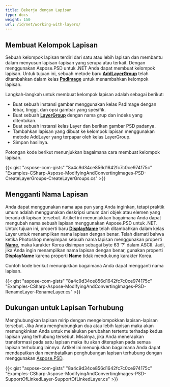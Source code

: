 ```yaml
---
title: Bekerja dengan Lapisan
type: docs
weight: 150
url: /id/net/working-with-layers/
---
```


## **Membuat Kelompok Lapisan**
Sebuah kelompok lapisan terdiri dari satu atau lebih lapisan dan membantu dalam menyusun lapisan-lapisan yang serupa atau terkait. Dengan menggunakan Aspose.PSD untuk .NET Anda dapat membuat kelompok lapisan. Untuk tujuan ini, sebuah metode baru [**AddLayerGroup**](https://reference.aspose.com/net/psd/aspose.psd.fileformats.psd/psdimage/methods/addlayergroup) telah ditambahkan dalam kelas **[PsdImage](https://reference.aspose.com/net/psd/aspose.psd.fileformats.psd/psdimage)** untuk menambahkan kelompok lapisan.

Langkah-langkah untuk membuat kelompok lapisan adalah sebagai berikut:

- Buat sebuah instansi gambar menggunakan kelas PsdImage dengan lebar, tinggi, dan opsi gambar yang spesifik.
- Buat sebuah [**LayerGroup**](https://reference.aspose.com/net/psd/aspose.psd.fileformats.psd.layers/layergroup) dengan nama grup dan indeks yang ditentukan.
- Buat sebuah instansi kelas Layer dan berikan gambar PSD padanya.
- Tambahkan lapisan yang dibuat ke kelompok lapisan menggunakan metode AddLayer yang terpapar oleh kelas LayerGroup.
- Simpan hasilnya.

Potongan kode berikut menunjukkan bagaimana cara membuat kelompok lapisan.

{{< gist "aspose-com-gists" "8a4c9d34ce856d1642fc7c0ce974175c" "Examples-CSharp-Aspose-ModifyingAndConvertingImages-PSD-CreateLayerGroups-CreateLayerGroups.cs" >}}

## **Mengganti Nama Lapisan**
Anda dapat menggunakan nama apa pun yang Anda inginkan, tetapi praktik umum adalah menggunakan deskripsi umum dari objek atau elemen yang berada di lapisan tersebut. Artikel ini menunjukkan bagaimana Anda dapat mengubah nama sebuah lapisan menggunakan Aspose.PSD untuk .NET. Untuk tujuan ini, properti baru [**DisplayName**](https://reference.aspose.com/psd/net/aspose.psd.fileformats.psd.layers/layer/properties/displayname) telah ditambahkan dalam kelas Layer untuk menampilkan nama lapisan dengan benar. Telah diamati bahwa ketika Photoshop menyimpan sebuah nama lapisan menggunakan properti [**Name**](https://reference.aspose.com/psd/net/aspose.psd.fileformats.psd.layers/layer/properties/name), maka karakter Korea disimpan sebagai byte 63 '?' dalam ASCII. Jadi, jika Anda ingin menampilkan nama lapisan dengan benar, gunakan properti **DisplayName** karena properti **Name** tidak mendukung karakter Korea.

Contoh kode berikut menunjukkan bagaimana Anda dapat mengganti nama lapisan.


{{< gist "aspose-com-gists" "8a4c9d34ce856d1642fc7c0ce974175c" "Examples-CSharp-Aspose-ModifyingAndConvertingImages-PSD-RenameLayer-RenameLayer.cs" >}}

## **Dukungan untuk Lapisan Terhubung**
Menghubungkan lapisan mirip dengan mengelompokkan lapisan-lapisan tersebut. Jika Anda menghubungkan dua atau lebih lapisan maka akan memungkinkan Anda untuk melakukan perubahan tertentu terhadap kedua lapisan yang terhubung tersebut. Misalnya, jika Anda menerapkan transformasi pada satu lapisan maka itu akan diterapkan pada semua lapisan terhubung lainnya. Artikel ini menunjukkan bagaimana Anda dapat mendapatkan dan membatalkan penghubungan lapisan terhubung dengan menggunakan [Aspose.PSD](https://products.aspose.com/psd).


{{< gist "aspose-com-gists" "8a4c9d34ce856d1642fc7c0ce974175c" "Examples-CSharp-Aspose-ModifyingAndConvertingImages-PSD-SupportOfLinkedLayer-SupportOfLinkedLayer.cs" >}}
